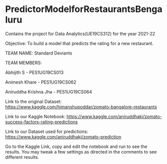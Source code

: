 # PredictorModelforRestaurantsBengaluru
Contains the project for Data Analytics(UE19CS312) for the year 2021-22

Objective: To build a model that predicts the rating for a new restaurant.

TEAM NAME: Standard Deviants

TEAM MEMBERS:

Abhijith S - PES1UG19CS013

Animesh Khare - PES1UG19CS062

Aniruddha Krishna Jha - PES1UG19CS064

Link to the original Dataset: https://www.kaggle.com/himanshupoddar/zomato-bangalore-restaurants

Link to our Kaggle Notebook: https://www.kaggle.com/aniruddhakj/zomato-success-factors-rating-predictions

Link to our Dataset used for predictions: https://www.kaggle.com/aniruddhakj/zomato-prediction

Go to the Kaggle Link, copy and edit the notebook and run to see the results. You may tweak a few settings
as directed in the comments to see different results.
